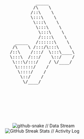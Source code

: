 <div align="center">

<pre>

          _____          
         /\    \         
        /::\    \        
        \:::\    \       
         \:::\    \      
          \:::\    \     
           \:::\    \    
           /::::\    \   
  _____   /::::::\    \  
 /\    \ /:::/\:::\    \ 
/::\    /:::/  \:::\____\
\:::\  /:::/    \::/    /
 \:::\/:::/    / \/____/ 
  \::::::/    /          
   \::::/    /           
    \::/    /            
     \/____/             
                         
                         
                         
                         
                         


</div>

<div align="center">

  <img src="https://raw.githubusercontent.com/jasonbalayev/jasonbalayev/output/github-snake-dark.svg" alt="github-snake // Data Stream" />

</div>

<div align="center">
  <img src="https://github-readme-streak-stats.herokuapp.com/?user=jasonbalayev&theme=dark&hide_border=true&stroke=00ff00&ring=00ffff&sideNums=ffffff&sideLabels=ffffff&dates=ffffff&background=0d1117" alt="GitHub Streak Stats // Activity Log" />
  <br/>

</div>
